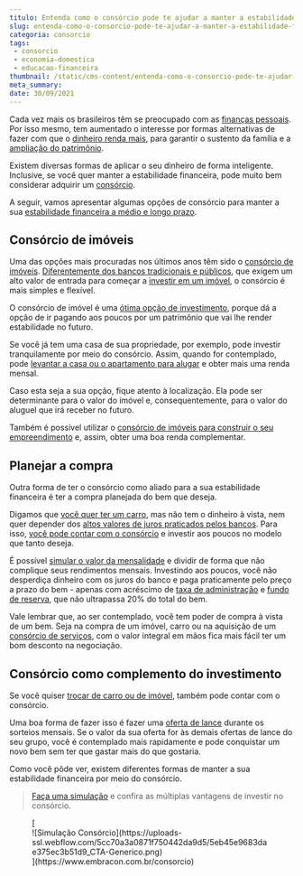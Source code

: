 ```yaml
---
titulo: Entenda como o consórcio pode te ajudar a manter a estabilidade financeira
slug: entenda-como-o-consorcio-pode-te-ajudar-a-manter-a-estabilidade-financeira
categoria: consorcio
tags:
 - consorcio
 - economia-domestica
 - educacao-financeira
thumbnail: /static/cms-content/entenda-como-o-consorcio-pode-te-ajudar-a-manter-a-estabilidade-financeira.jpg
meta_summary: 
date: 30/09/2021
---
```

Cada vez mais os brasileiros têm se preocupado com as [finanças pessoais](https://www.embracon.com.br/blog/planejamento-financeiro-um-guia-para-as-financas-nao-sairem-de-controle). Por isso mesmo, tem aumentado o interesse por formas alternativas de fazer com que o [dinheiro renda mais](https://www.embracon.com.br/blog/o-que-muda-na-economia-com-o-novo-governo), para garantir o sustento da família e a [ampliação do patrimônio](https://www.embracon.com.br/blog/e-possivel-aumentar-o-patrimonio-saiba-aqui).

Existem diversas formas de aplicar o seu dinheiro de forma inteligente. Inclusive, se você quer manter a estabilidade financeira, pode muito bem considerar adquirir um [consórcio](https://www.embracon.com.br/consorcio).

A seguir, vamos apresentar algumas opções de consórcio para manter a sua [estabilidade financeira a médio e longo prazo](https://www.embracon.com.br/blog/7-dicas-para-comecar-a-sua-organizacao-financeira).

Consórcio de imóveis
--------------------

Uma das opções mais procuradas nos últimos anos têm sido o [consórcio de imóveis](https://www.embracon.com.br/blog/consorcio-de-imoveis-vale-a-pena). [Diferentemente dos bancos tradicionais e públicos](https://www.embracon.com.br/blog/sabe-a-diferenca-entre-consorcio-e-financiamento-a-gente-te-conta), que exigem um alto valor de entrada para começar a [investir em um imóvel](https://www.embracon.com.br/blog/financiamento-ou-consorcio-o-que-e-melhor-na-compra-de-um-imovel), o consórcio é mais simples e flexível.

O consórcio de imóvel é uma [ótima opção de investimento](https://www.embracon.com.br/blog/8-motivos-que-comprovam-que-consorcio-e-investimento), porque dá a opção de ir pagando aos poucos por um patrimônio que vai lhe render estabilidade no futuro.

Se você já tem uma casa de sua propriedade, por exemplo, pode investir tranquilamente por meio do consórcio. Assim, quando for contemplado, pode [levantar a casa ou o apartamento para alugar](https://www.embracon.com.br/blog/quer-alugar-o-seu-segundo-imovel-saiba-como-valoriza-lo) e obter mais uma renda mensal.

Caso esta seja a sua opção, fique atento à localização. Ela pode ser determinante para o valor do imóvel e, consequentemente, para o valor do aluguel que irá receber no futuro.

Também é possível utilizar o [consórcio de imóveis para construir o seu empreendimento](https://www.embracon.com.br/blog/comprar-um-terreno-veja-em-quais-situacoes-vale-a-pena) e, assim, obter uma boa renda complementar.

Planejar a compra
-----------------

Outra forma de ter o consórcio como aliado para a sua estabilidade financeira é ter a compra planejada do bem que deseja.

Digamos que [você quer ter um carro](https://www.embracon.com.br/blog/saiba-o-que-considerar-para-escolher-o-carro-ideal), mas não tem o dinheiro à vista, nem quer depender dos [altos valores de juros praticados pelos bancos](https://www.embracon.com.br/blog/consorcio-nao-tem-juros-entenda). Para isso, [você pode contar com o consórcio](https://www.embracon.com.br/consorcio-de-carros) e investir aos poucos no modelo que tanto deseja.

É possível [simular o valor da mensalidade](https://www.embracon.com.br/blog/entenda-a-importancia-de-fazer-uma-simulacao-antes-de-contratar-um-consorcio) e dividir de forma que não complique seus rendimentos mensais. Investindo aos poucos, você não desperdiça dinheiro com os juros do banco e paga praticamente pelo preço a prazo do bem - apenas com acréscimo de [taxa de administração](https://www.embracon.com.br/conhecaoconsorcio/o-que-e-taxa-de-administracao) e [fundo de reserva](https://www.embracon.com.br/conhecaoconsorcio/o-que-e-fundo-de-reserva), que não ultrapassa 20% do total do bem.

Vale lembrar que, ao ser contemplado, você tem poder de compra à vista de um bem. Seja na compra de um imóvel, carro ou na aquisição de um [consórcio de serviços](https://www.embracon.com.br/blog/conheca-os-principais-consorcios-de-servicos-embracon), com o valor integral em mãos fica mais fácil ter um bom desconto na negociação.

Consórcio como complemento do investimento
------------------------------------------

Se você quiser [trocar de carro ou de imóvel](https://www.embracon.com.br/blog/tipos-de-consorcio), também pode contar com o consórcio.

Uma boa forma de fazer isso é fazer uma [oferta de lance](https://www.embracon.com.br/blog/como-fazer-oferta-de-lance-em-consorcio) durante os sorteios mensais. Se o valor da sua oferta for às demais ofertas de lance do seu grupo, você é contemplado mais rapidamente e pode conquistar um novo bem sem ter que gastar mais do que gostaria.

Como você pôde ver, existem diferentes formas de manter a sua estabilidade financeira por meio do consórcio.

> ‍[Faça uma simulação](https://www.embracon.com.br/) e confira as múltiplas vantagens de investir no consórcio.

<figure class="w-richtext-figure-type-image w-richtext-align-center">[<div>![Simulação Consórcio](https://uploads-ssl.webflow.com/5cc70a3a0871f750442da9d5/5eb45e9683dae375ec3b51d9_CTA-Generico.png)</div>](https://www.embracon.com.br/consorcio)</figure>
